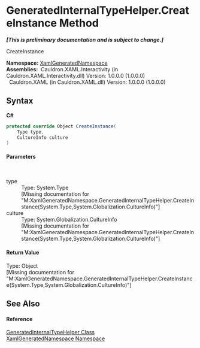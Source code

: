 # GeneratedInternalTypeHelper.CreateInstance Method 
 _**\[This is preliminary documentation and is subject to change.\]**_

CreateInstance

**Namespace:**&nbsp;<a href="N_XamlGeneratedNamespace">XamlGeneratedNamespace</a><br />**Assemblies:**&nbsp;&nbsp;Cauldron.XAML.Interactivity (in Cauldron.XAML.Interactivity.dll) Version: 1.0.0.0 (1.0.0.0)<br />&nbsp;&nbsp;Cauldron.XAML (in Cauldron.XAML.dll) Version: 1.0.0.0 (1.0.0.0)<br />

## Syntax

**C#**<br />
``` C#
protected override Object CreateInstance(
	Type type,
	CultureInfo culture
)
```


#### Parameters
&nbsp;<dl><dt>type</dt><dd>Type: System.Type<br />\[Missing <param name="type"/> documentation for "M:XamlGeneratedNamespace.GeneratedInternalTypeHelper.CreateInstance(System.Type,System.Globalization.CultureInfo)"\]</dd><dt>culture</dt><dd>Type: System.Globalization.CultureInfo<br />\[Missing <param name="culture"/> documentation for "M:XamlGeneratedNamespace.GeneratedInternalTypeHelper.CreateInstance(System.Type,System.Globalization.CultureInfo)"\]</dd></dl>

#### Return Value
Type: Object<br />\[Missing <returns> documentation for "M:XamlGeneratedNamespace.GeneratedInternalTypeHelper.CreateInstance(System.Type,System.Globalization.CultureInfo)"\]

## See Also


#### Reference
<a href="T_XamlGeneratedNamespace_GeneratedInternalTypeHelper">GeneratedInternalTypeHelper Class</a><br /><a href="N_XamlGeneratedNamespace">XamlGeneratedNamespace Namespace</a><br />